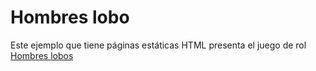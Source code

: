 # Hombres lobo

Este ejemplo que tiene páginas estáticas HTML presenta el juego de rol [Hombres lobos](https://es.wikipedia.org/wiki/Los_hombres_lobo_de_Castronegro)

